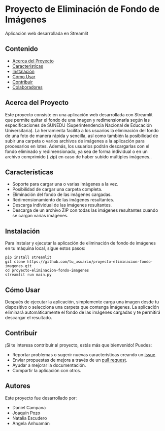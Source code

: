 <!DOCTYPE html>
<html>
<head>
  <App para el tratamiento de fotografías>
</head>
<body>
  <h1>Proyecto de Eliminación de Fondo de Imágenes</h1>
  <p>Aplicación web desarrollada en Streamlit</p>
  
  <h2>Contenido</h2>
  <ul>
    <li><a href="#acerca-del-proyecto">Acerca del Proyecto</a></li>
    <li><a href="#características">Características</a></li>
    <li><a href="#instalación">Instalación</a></li>
    <li><a href="#cómo-usar">Cómo Usar</a></li>
    <li><a href="#contribuir">Contribuir</a></li>
    <li><a href="#colaboradores">Colaboradores</a></li>
  </ul>
  
  <h2 id="acerca-del-proyecto">Acerca del Proyecto</h2>
  <p>Este proyecto consiste en una aplicación web desarrollada con Streamlit que permite quitar el fondo de una imagen y redimensionarla según las especificaciones de SUNEDU (Superintendencia Nacional de Educación Universitaria). La herramienta facilita a los usuarios la eliminación del fondo de una foto de manera rápida y sencilla, así como también la posibilidad de subir una carpeta o varios archivos de imágenes a la aplicación para procesarlos en lotes. Además, los usuarios podrán descargarlas con el fondo eliminado y redimensionado, ya sea de forma individual o en un archivo comprimido (.zip) en caso de haber subido múltiples imágenes..</p>
  
  <h2 id="características">Características</h2>
  <ul>
    <li>Soporte para cargar una o varias imágenes a la vez.</li>
    <li>Posibilidad de cargar una carpeta completa.</li>
    <li>Eliminación del fondo de las imágenes cargadas.</li>
    <li>Redimensionamiento de las imágenes resultantes.</li>
    <li>Descarga individual de las imágenes resultantes.</li>
    <li>Descarga de un archivo ZIP con todas las imágenes resultantes cuando se cargan varias imágenes.</li>
  </ul>
  
  <h2 id="instalación">Instalación</h2>
  <p>Para instalar y ejecutar la aplicación de eliminación de fondo de imágenes en tu máquina local, sigue estos pasos:</p>
  <pre><code>pip install streamlit
git clone https://github.com/tu_usuario/proyecto-eliminacion-fondo-imagenes.git
cd proyecto-eliminacion-fondo-imagenes
streamlit run main.py</code></pre>
  
  <h2 id="cómo-usar">Cómo Usar</h2>
  <p>Después de ejecutar la aplicación, simplemente carga una imagen desde tu dispositivo o selecciona una carpeta que contenga imágenes. La aplicación eliminará automáticamente el fondo de las imágenes cargadas y te permitirá descargar el resultado.</p>
  
  <h2 id="contribuir">Contribuir</h2>
  <p>¡Si te interesa contribuir al proyecto, estás más que bienvenido! Puedes:</p>
  <ul>
    <li>Reportar problemas o sugerir nuevas características creando un <a href="https://github.com/tu_usuario/proyecto-eliminacion-fondo-imagenes/issues">issue</a>.</li>
    <li>Enviar propuestas de mejora a través de un <a href="https://github.com/tu_usuario/proyecto-eliminacion-fondo-imagenes/pulls">pull request</a>.</li>
    <li>Ayudar a mejorar la documentación.</li>
    <li>Compartir la aplicación con otros.</li>
  </ul>
  
  <h2 id="autores">Autores</h2>
  <p>Este proyecto fue desarrollado por:</p>
  <ul>
    <li>Daniel Campana</li>
    <li>Joaquín Pozo</li>
    <li>Natalia Escudero</li>
    <li>Angela Anhuamán</li>
  </ul>

